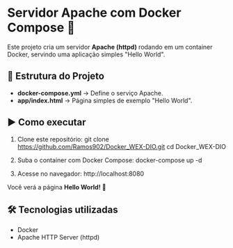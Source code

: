 # Servidor Apache com Docker Compose 🚀

Este projeto cria um servidor **Apache (httpd)** rodando em um container Docker, servindo uma aplicação simples "Hello World".

## 📂 Estrutura do Projeto
- **docker-compose.yml** → Define o serviço Apache.  
- **app/index.html** → Página simples de exemplo "Hello World".  

## ▶️ Como executar

1. Clone este repositório:
   git clone https://github.com/Ramos902/Docker_WEX-DIO.git
   cd Docker_WEX-DIO

2. Suba o container com Docker Compose:
   docker-compose up -d

3. Acesse no navegador:
   http://localhost:8080

Você verá a página **Hello World! 🚀**

## 🛠️ Tecnologias utilizadas
- Docker
- Apache HTTP Server (httpd)
